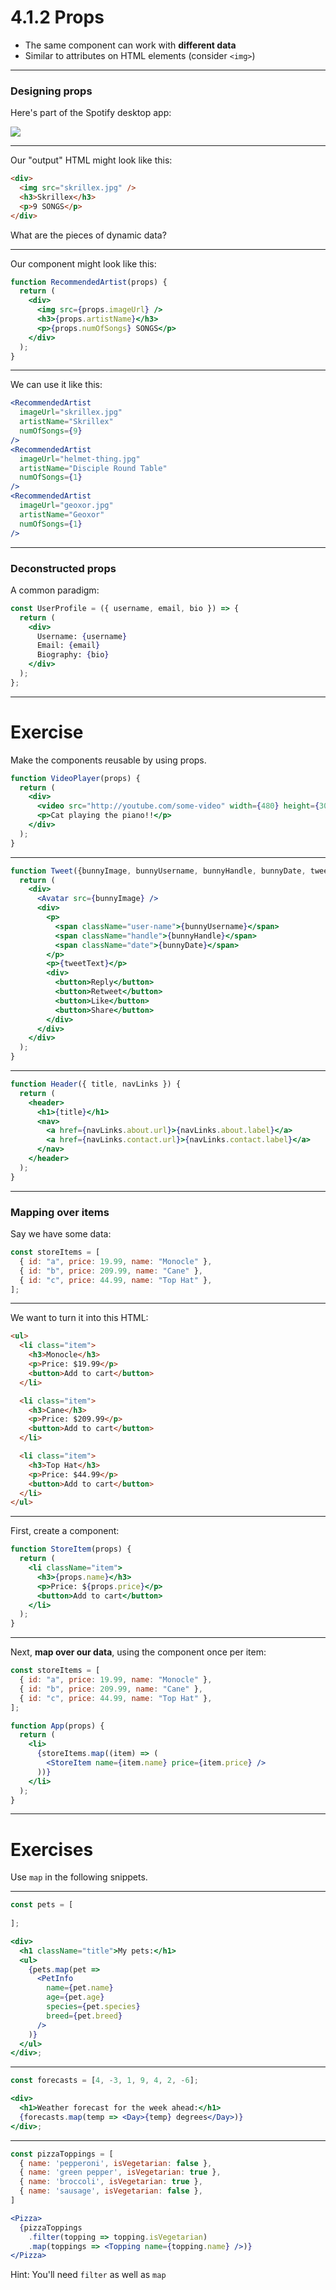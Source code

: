 # 4.1.2 Props

- The same component can work with **different data**
- Similar to attributes on HTML elements (consider `<img>`)

---

### Designing props

Here's part of the Spotify desktop app:

<img src="./assets/spotify-artists.png" />

---

Our "output" HTML might look like this:

```html
<div>
  <img src="skrillex.jpg" />
  <h3>Skrillex</h3>
  <p>9 SONGS</p>
</div>
```

What are the pieces of dynamic data?

---

Our component might look like this:

```jsx
function RecommendedArtist(props) {
  return (
    <div>
      <img src={props.imageUrl} />
      <h3>{props.artistName}</h3>
      <p>{props.numOfSongs} SONGS</p>
    </div>
  );
}
```

---

We can use it like this:

```jsx
<RecommendedArtist
  imageUrl="skrillex.jpg"
  artistName="Skrillex"
  numOfSongs={9}
/>
<RecommendedArtist
  imageUrl="helmet-thing.jpg"
  artistName="Disciple Round Table"
  numOfSongs={1}
/>
<RecommendedArtist
  imageUrl="geoxor.jpg"
  artistName="Geoxor"
  numOfSongs={1}
/>

```

---

### Deconstructed props

A common paradigm:

```jsx
const UserProfile = ({ username, email, bio }) => {
  return (
    <div>
      Username: {username}
      Email: {email}
      Biography: {bio}
    </div>
  );
};
```

---

# Exercise

Make the components reusable by using props.

```jsx
function VideoPlayer(props) {
  return (
    <div>
      <video src="http://youtube.com/some-video" width={480} height={300} />
      <p>Cat playing the piano!!</p>
    </div>
  );
}
```

---

```jsx
function Tweet({bunnyImage, bunnyUsername, bunnyHandle, bunnyDate, tweetText}) {
  return (
    <div>
      <Avatar src={bunnyImage} />
      <div>
        <p>
          <span className="user-name">{bunnyUsername}</span>
          <span className="handle">{bunnyHandle}</span>
          <span className="date">{bunnyDate}</span>
        </p>
        <p>{tweetText}</p>
        <div>
          <button>Reply</button>
          <button>Retweet</button>
          <button>Like</button>
          <button>Share</button>
        </div>
      </div>
    </div>
  );
}
```

---

```jsx
function Header({ title, navLinks }) {
  return (
    <header>
      <h1>{title}</h1>
      <nav>
        <a href={navLinks.about.url}>{navLinks.about.label}</a>
        <a href={navLinks.contact.url}>{navLinks.contact.label}</a>
      </nav>
    </header>
  );
}
```

---

### Mapping over items

Say we have some data:

```js
const storeItems = [
  { id: "a", price: 19.99, name: "Monocle" },
  { id: "b", price: 209.99, name: "Cane" },
  { id: "c", price: 44.99, name: "Top Hat" },
];
```

---

We want to turn it into this HTML:

```html
<ul>
  <li class="item">
    <h3>Monocle</h3>
    <p>Price: $19.99</p>
    <button>Add to cart</button>
  </li>

  <li class="item">
    <h3>Cane</h3>
    <p>Price: $209.99</p>
    <button>Add to cart</button>
  </li>

  <li class="item">
    <h3>Top Hat</h3>
    <p>Price: $44.99</p>
    <button>Add to cart</button>
  </li>
</ul>
```

---

First, create a component:

```jsx
function StoreItem(props) {
  return (
    <li className="item">
      <h3>{props.name}</h3>
      <p>Price: ${props.price}</p>
      <button>Add to cart</button>
    </li>
  );
}
```

---

Next, **map over our data**, using the component once per item:

```jsx
const storeItems = [
  { id: "a", price: 19.99, name: "Monocle" },
  { id: "b", price: 209.99, name: "Cane" },
  { id: "c", price: 44.99, name: "Top Hat" },
];

function App(props) {
  return (
    <li>
      {storeItems.map((item) => (
        <StoreItem name={item.name} price={item.price} />
      ))}
    </li>
  );
}
```

---

# Exercises

Use `map` in the following snippets.

---

```jsx
const pets = [
  
];

<div>
  <h1 className="title">My pets:</h1>
  <ul>
    {pets.map(pet =>
      <PetInfo 
        name={pet.name}
        age={pet.age}
        species={pet.species}
        breed={pet.breed}
      />
    )}
  </ul>
</div>;
```

---

```jsx
const forecasts = [4, -3, 1, 9, 4, 2, -6];

<div>
  <h1>Weather forecast for the week ahead:</h1>
  {forecasts.map(temp => <Day>{temp} degrees</Day>)}
</div>;
```

---

```jsx
const pizzaToppings = [
  { name: 'pepperoni', isVegetarian: false },
  { name: 'green pepper', isVegetarian: true },
  { name: 'broccoli', isVegetarian: true },
  { name: 'sausage', isVegetarian: false },
]

<Pizza>
  {pizzaToppings
    .filter(topping => topping.isVegetarian)
    .map(toppings => <Topping name={topping.name} />)}
</Pizza>
```

Hint: You'll need `filter` as well as `map`
